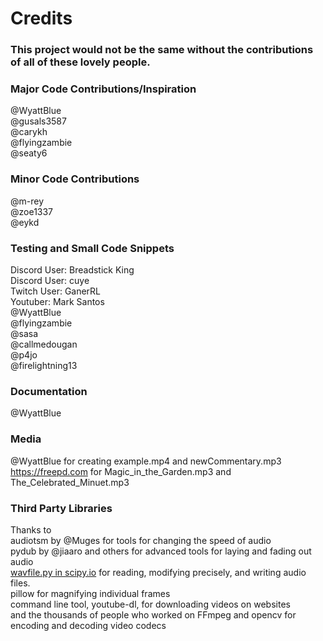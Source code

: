# Credits

### This project would not be the same without the contributions of all of these lovely people.


###  Major Code Contributions/Inspiration
@WyattBlue<br>
@gusals3587<br>
@carykh<br>
@flyingzambie<br>
@seaty6<br>

###  Minor Code Contributions
@m-rey<br>
@zoe1337<br>
@eykd<br>

### Testing and Small Code Snippets
Discord User: Breadstick King<br>
Discord User: cuye<br>
Twitch User: GanerRL<br>
Youtuber: Mark Santos<br>
@WyattBlue<br>
@flyingzambie<br>
@sasa<br>
@callmedougan<br>
@p4jo<br>
@firelightning13<br>

### Documentation
@WyattBlue

### Media
@WyattBlue for creating example.mp4 and newCommentary.mp3<br>
https://freepd.com for Magic_in_the_Garden.mp3 and The_Celebrated_Minuet.mp3<br>

### Third Party Libraries
Thanks to<br>
audiotsm by @Muges for tools for changing the speed of audio<br>
pydub by @jiaaro and others for advanced tools for laying and fading out audio<br>
[wavfile.py in scipy.io](https://github.com/scipy/scipy/blob/master/scipy/io/wavfile.py) for reading, modifying precisely, and writing audio files.<br>
pillow for magnifying individual frames<br>
command line tool, youtube-dl, for downloading videos on websites<br>
and the thousands of people who worked on FFmpeg and opencv for encoding and decoding video codecs<br>